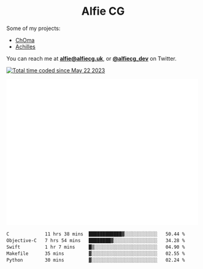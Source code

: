 <h1 align="center">Alfie CG</h1>

Some of my projects:
* [ChOma](https://github.com/opa334/ChOma)
* [Achilles](https://github.com/alfiecg24/Achilles)

You can reach me at **alfie@alfiecg.uk**, or **[@alfiecg_dev](https://twitter.com/alfiecg_dev)** on Twitter.

<a href="https://wakatime.com/@61592169-b9cf-4af8-b6fa-8ac7d4369b01"><img src="https://wakatime.com/badge/user/61592169-b9cf-4af8-b6fa-8ac7d4369b01.svg" alt="Total time coded since May 22 2023" /></a>


<img align="center" src="/github-metrics.svg" alt="Metrics" width="500">

 <!--[![GitHub Streak](https://streak-stats.demolab.com/?user=alfiecg24)](https://git.io/streak-stats)-->

<!--START_SECTION:waka-->

```txt
C             11 hrs 38 mins  ████████████▓░░░░░░░░░░░░   50.44 %
Objective-C   7 hrs 54 mins   ████████▓░░░░░░░░░░░░░░░░   34.28 %
Swift         1 hr 7 mins     █▒░░░░░░░░░░░░░░░░░░░░░░░   04.90 %
Makefile      35 mins         ▓░░░░░░░░░░░░░░░░░░░░░░░░   02.55 %
Python        30 mins         ▓░░░░░░░░░░░░░░░░░░░░░░░░   02.24 %
```

<!--END_SECTION:waka-->
